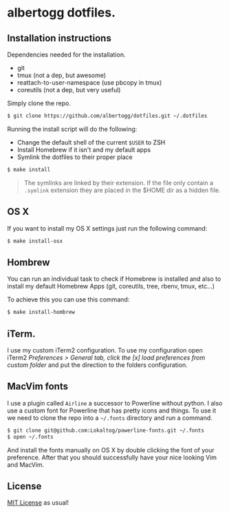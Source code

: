 # albertogg dotfiles.

## Installation instructions

Dependencies needed for the installation.

- git
- tmux (not a dep, but awesome)
- reattach-to-user-namespace (use pbcopy in tmux)
- coreutils (not a dep, but very useful)

Simply clone the repo.

```sh
$ git clone https://github.com/albertogg/dotfiles.git ~/.dotfiles
```

Running the install script will do the following:

- Change the default shell of the current `$USER` to ZSH
- Install Homebrew if it isn't and my default apps
- Symlink the dotfiles to their proper place

```sh
$ make install
```

> The symlinks are linked by their extension. If the file only contain a `.symlink`
> extension they are placed in the $HOME dir as a hidden file.

## OS X

If you want to install my OS X settings just run the following command:

```sh
$ make install-osx
```

## Hombrew

You can run an individual task to check if Homebrew is installed and also to
install my default Homebrew Apps (git, coreutils, tree, rbenv, tmux, etc...)

To achieve this you can use this command:

```sh
$ make install-hombrew
```

## iTerm.

I use my custom iTerm2 configuration. To use my configuration open iTerm2
*Preferences > General tab, click the [x] load preferences from custom folder* and
put the direction to the folders configuration.

## MacVim fonts

I use a plugin called `Airline` a successor to Powerline without python.
I also use a custom font for Powerline that has pretty icons and things. To use it
we need to clone the repo into a `~/.fonts` directory and run a command.

```sh
$ git clone git@github.com:Lokaltog/powerline-fonts.git ~/.fonts
$ open ~/.fonts
```

And install the fonts manually on OS X by double clicking the font of your
preference. After that you should successfully have your nice looking Vim and
MacVim.

## License

[MIT License][mit] as usual!

[mit]: https://github.com/albertogg/dotfiles/blob/master/LICENSE
